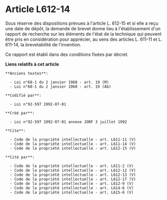 # Article L612-14

Sous réserve des dispositions prévues à l'article L. 612-15 et si elle a reçu une date de dépôt, la demande de brevet donne
lieu à l'établissement d'un rapport de recherche sur les éléments de l'état de la technique qui peuvent être pris en
considération pour apprécier, au sens des articles L. 611-11 et L. 611-14, la brevetabilité de l'invention. 

Ce rapport est établi dans des conditions fixées par décret.

**Liens relatifs à cet article**

	**Anciens textes**:

	  - Loi n°68-1 du 2 janvier 1968 - art. 19 (M)
	  - Loi n°68-1 du 2 janvier 1968 - art. 19 (Ab)

	**Codifié par**:

	  - Loi n°92-597 1992-07-01

	**Créé par**:

	  - Loi n°92-597 1992-07-01 annexe JORF 3 juillet 1992

	**Cite**:

	  - Code de la propriété intellectuelle - art. L611-11 (V)
	  - Code de la propriété intellectuelle - art. L611-14 (V)
	  - Code de la propriété intellectuelle - art. L612-15 (V)

	**Cité par**:

	  - Code de la propriété intellectuelle - art. L611-2 (V)
	  - Code de la propriété intellectuelle - art. L612-12 (V)
	  - Code de la propriété intellectuelle - art. L612-13 (V)
	  - Code de la propriété intellectuelle - art. L612-17 (V)
	  - Code de la propriété intellectuelle - art. L612-9 (V)
	  - Code de la propriété intellectuelle - art. L614-6 (V)
	  - Code de la propriété intellectuelle - art. L615-6 (V)
